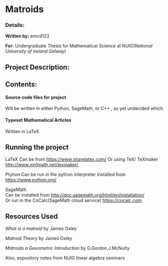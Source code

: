 # Matroids

### Details:

**Written by:** emcd123

**For:** Undergraduate Thesis for Mathematical Science at NUIG(*National University of Ireland Galway*)

## Project Description: 

## Contents: 

#### Source code files for project
Will be written in either Python, SageMath, or C++ , as yet undecided which

#### Typeset Mathematical Articles
Written in LaTeX

## Running the project
LaTeX
Can be from https://www.sharelatex.com/
Or using TeX/ TeXmaker http://www.xm1math.net/texmaker/

Ptyhon
Can be run in the python interpreter
Installed from https://www.python.org/

SageMath  
Can be installed from http://doc.sagemath.org/html/en/installation/  
Or run in the CoCalc(SageMath cloud service) https://cocalc.com

## Resources Used

*What is a matroid* by James Oxley

*Matroid Theory* by James Oxley

*Matroids a Geeometric Introduction* by G.Gordon,J.McNulty

Also, expository notes from NUIG linear algebra seminars
